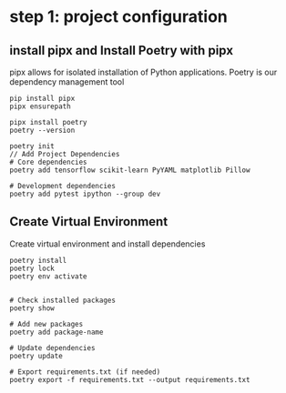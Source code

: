 # step 1: project configuration

## install pipx and Install Poetry with pipx

pipx allows for isolated installation of Python applications.
Poetry is our dependency management tool

```
pip install pipx
pipx ensurepath

pipx install poetry
poetry --version

poetry init
// Add Project Dependencies
# Core dependencies
poetry add tensorflow scikit-learn PyYAML matplotlib Pillow

# Development dependencies
poetry add pytest ipython --group dev

```

## Create Virtual Environment

Create virtual environment and install dependencies

```
poetry install
poetry lock
poetry env activate


# Check installed packages
poetry show

# Add new packages
poetry add package-name

# Update dependencies
poetry update

# Export requirements.txt (if needed)
poetry export -f requirements.txt --output requirements.txt
``` 